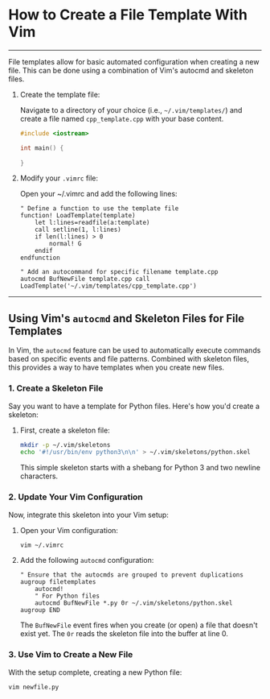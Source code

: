 # How to Create a File Template With Vim

---

File templates allow for basic automated configuration when
creating a new file. This can be done using a combination
of Vim's autocmd and skeleton files.

1. Create the template file:
    
    Navigate to a directory of your choice (i.e., `~/.vim/templates/`)
    and create a file named `cpp_template.cpp` with your base content.
   
    ```cpp
    #include <iostream>
    
    int main() {
        
    }
    ```

2. Modify your `.vimrc` file:
    
    Open your ~/.vimrc and add the following lines:

    ```vim
    " Define a function to use the template file
    function! LoadTemplate(template)
        let l:lines=readfile(a:template)
        call setline(1, l:lines)
        if len(l:lines) > 0
            normal! G
        endif
    endfunction
        
    " Add an autocommand for specific filename template.cpp
    autocmd BufNewFile template.cpp call LoadTemplate('~/.vim/templates/cpp_template.cpp')
    ```

---

## Using Vim's `autocmd` and Skeleton Files for File Templates

In Vim, the `autocmd` feature can be used to automatically execute commands based on specific events and file patterns. Combined with skeleton files, this provides a way to have templates when you create new files.

### 1. Create a Skeleton File

Say you want to have a template for Python files. Here's how you'd create a skeleton:

1. First, create a skeleton file:

    ```bash
    mkdir -p ~/.vim/skeletons
    echo '#!/usr/bin/env python3\n\n' > ~/.vim/skeletons/python.skel
    ```

    This simple skeleton starts with a shebang for Python 3 and two newline characters.

### 2. Update Your Vim Configuration

Now, integrate this skeleton into your Vim setup:

1. Open your Vim configuration:

    ```bash
    vim ~/.vimrc
    ```

2. Add the following `autocmd` configuration:

    ```vim
    " Ensure that the autocmds are grouped to prevent duplications
    augroup filetemplates
        autocmd!
        " For Python files
        autocmd BufNewFile *.py 0r ~/.vim/skeletons/python.skel
    augroup END
    ```

    The `BufNewFile` event fires when you create (or open) a file that doesn't exist yet. The `0r` reads the skeleton file into the buffer at line 0.

### 3. Use Vim to Create a New File

With the setup complete, creating a new Python file:

```bash
vim newfile.py
```
